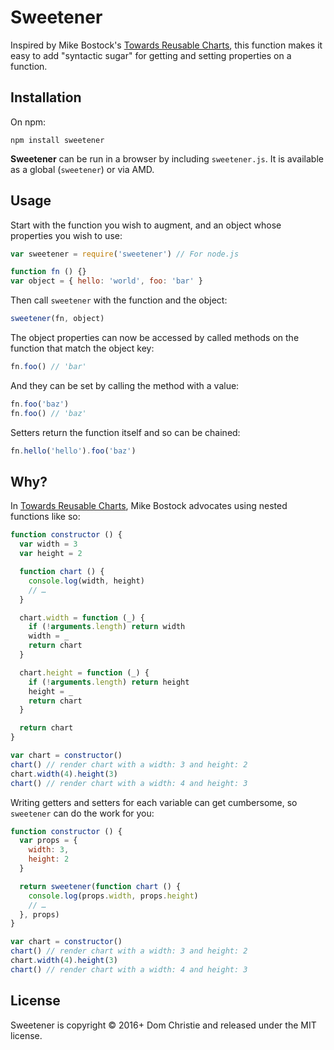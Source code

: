 Sweetener
=========

Inspired by Mike Bostock's [Towards Reusable Charts](https://bost.ocks.org/mike/chart/), this function makes it easy to add "syntactic sugar" for getting and setting properties on a function.

## Installation

On npm:

```
npm install sweetener
```

**Sweetener** can be run in a browser by including `sweetener.js`. It is available as a global (`sweetener`) or via AMD.

## Usage

Start with the function you wish to augment, and an object whose properties you wish to use:

```js
var sweetener = require('sweetener') // For node.js

function fn () {}
var object = { hello: 'world', foo: 'bar' }
```

Then call `sweetener` with the function and the object:

```js
sweetener(fn, object)
```

The object properties can now be accessed by called methods on the function that match the object key:

```js
fn.foo() // 'bar'
```

And they can be set by calling the method with a value:

```js
fn.foo('baz')
fn.foo() // 'baz'
```

Setters return the function itself and so can be chained:

```js
fn.hello('hello').foo('baz')
```

## Why?

In [Towards Reusable Charts](https://bost.ocks.org/mike/chart/), Mike Bostock advocates using nested functions like so:

```js
function constructor () {
  var width = 3
  var height = 2

  function chart () {
    console.log(width, height)
    // …
  }

  chart.width = function (_) {
    if (!arguments.length) return width
    width = _
    return chart
  }

  chart.height = function (_) {
    if (!arguments.length) return height
    height = _
    return chart
  }

  return chart
}

var chart = constructor()
chart() // render chart with a width: 3 and height: 2
chart.width(4).height(3)
chart() // render chart with a width: 4 and height: 3
```

Writing getters and setters for each variable can get cumbersome, so `sweetener` can do the work for you:

```js
function constructor () {
  var props = {
    width: 3,
    height: 2
  }

  return sweetener(function chart () {
    console.log(props.width, props.height)
    // …
  }, props)
}

var chart = constructor()
chart() // render chart with a width: 3 and height: 2
chart.width(4).height(3)
chart() // render chart with a width: 4 and height: 3
```

## License

Sweetener is copyright © 2016+ Dom Christie and released under the MIT license.
